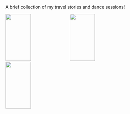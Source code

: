 A brief collection of my travel stories and dance sessions!

<img src="https://sakshiagarwal.github.io/cover-photo.PNG" alt="" width="40%" height="150">

<img src="https://sakshiagarwal.github.io/illu.PNG" alt="" width="40%" height="150">

<img src="https://sakshiagarwal.github.io/durham.png" alt="" width="40%" height="150">
